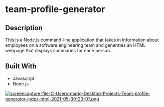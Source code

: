 # team-profile-generator

## Description 

This is a Node.js command-line application that takes in information about employees on a software engineering team and generates an HTML webpage that displays summaries for each person.

## Built With
* Javascript
* Node.js


[![screencapture-file-C-Users-marig-Desktop-Projects-Team-profile-generator-index-html-2021-05-30-23-07.png](https://i.postimg.cc/DZrdBjcp/screencapture-file-C-Users-marig-Desktop-Projects-Team-profile-generator-index-html-2021-05-30-23-07.png)](https://postimg.cc/ftb9bvpY)
